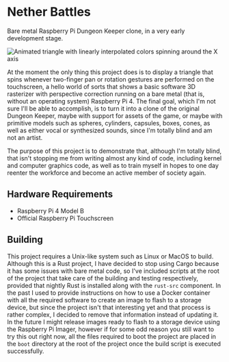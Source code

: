 # Nether Battles

Bare metal Raspberry Pi Dungeon Keeper clone, in a very early development stage.

![Animated triangle with linearly interpolated colors spinning around the X axis](../../raw/main/triangle.gif)

At the moment the only thing this project does is to display a triangle that spins whenever two-finger pan or rotation gestures are performed on the touchscreen, a hello world of sorts that shows a basic software 3D rasterizer with perspective correction running on a bare metal (that is, without an operating system) Raspberry Pi 4.  The final goal, which I'm not sure I'll be able to accomplish, is to turn it into a clone of the original Dungeon Keeper, maybe with support for assets of the game, or maybe with primitive models such as spheres, cylinders, capsules, boxes, cones, as well as either vocal or synthesized sounds, since I'm totally blind and am not an artist.

The purpose of this project is to demonstrate that, although I'm totally blind, that isn't stopping me from writing almost any kind of code, including kernel and computer graphics code, as well as to train myself in hopes to one day reenter the workforce and become an active member of society again.

## Hardware Requirements

* Raspberry Pi 4 Model B
* Official Raspberry Pi Touchscreen

## Building

This project requires a Unix-like system such as Linux or MacOS to build.  Although this is a Rust project, I have decided to stop using Cargo because  it has some issues with bare metal code, so I've included scripts at the root of the project that take care of the building and testing respectively, provided that nightly Rust is installed along with the `rust-src` component.  In the past I used to provide instructions on how to use a Docker container with all the required software to create an image to flash to a storage device, but since the project isn't that interesting yet and that process is rather complex, I decided to remove that information instead of updating it.  In the future I might release images ready to flash to a storage device using the Raspberry Pi Imager, however if for some odd reason you still want to try this out right now, all the files required to boot the project are placed in the `boot` directory at the root of the project once the build script is executed successfully.
